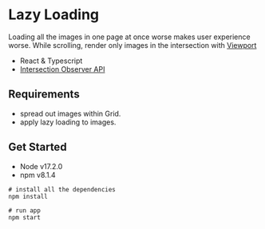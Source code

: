 # Lazy Loading

Loading all the images in one page at once worse makes user experience worse. While scrolling, render only images in the intersection with [Viewport](https://developer.mozilla.org/en-US/docs/Glossary/Viewport)

- React & Typescript
- [Intersection Observer API](https://developer.mozilla.org/en-US/docs/Web/API/Intersection_Observer_API)

## Requirements
- spread out images within Grid.
- apply lazy loading to images.

## Get Started

- Node v17.2.0
- npm v8.1.4
 
```shell
# install all the dependencies
npm install

# run app
npm start
```
